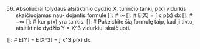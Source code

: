 56. Absoliučiai tolydaus atsitiktinio dydžio X, turinčio tanki˛ p(x) vidurkis skaičiuojamas nau-
dojantis formule
[]: #        ∞
[]: # E[X] = ∫ x p(x) dx
[]: #       −∞
[]: # kur p(x) yra tankis.
[]: # 
Pakeiskite šią formulę taip, kad ji tiktu˛ atsitiktinio dydžio Y = X^3 vidurkiui skaičiuoti.

[]: # E[Y] = E[X^3] = ∫ x^3 p(x) dx